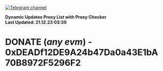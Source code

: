 [![Telegram channel](https://img.shields.io/endpoint?url=https://runkit.io/damiankrawczyk/telegram-badge/branches/master?url=https://t.me/n4z4v0d)](https://t.me/n4z4v0d) 

**Dynamic Updates Proxy List with Proxy Checker**  
**Last Updated: 21.12.23 03:39**

# DONATE (_any evm_) - 0xDEADf12DE9A24b47Da0a43E1bA70B8972F5296F2
